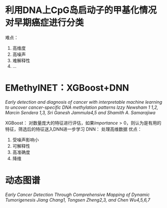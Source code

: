 # 利用DNA上CpG岛启动子的甲基化情况对早期癌症进行分类
难点：
1. 高维度
2. 高噪声
3. 难解释性
4. ...

# EMethylNET：XGBoost+DNN
*Early detection and diagnosis of cancer with interpretable machine learning to uncover cancer-specific DNA methylation patterns Izzy Newsham 1 1,2, Marcin Sendera 1,3, Sri Ganesh Jammula4,5 and Shamith A. Samarajiwa*

XGBoost：
    对数量庞大的特征进行评估，如果$Importance>0$，则认为是有用的特征，筛选后的特征送入DNN进一步学习
DNN：
    处理高维数据
优点：
1. 受噪声影响小
2. 可解释性
3. 高准确度
4. 降维
# 动态图谱
*Early Cancer Detection Through Comprehensive Mapping of Dynamic Tumorigenesis Jiang Chang1, Tongsen Zheng2,3, and Chen Wu4,5,6,7*